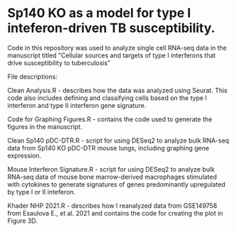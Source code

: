 # Sp140 KO as a model for type I inteferon-driven TB susceptibility.
Code in this repository was used to analyze single cell RNA-seq data in the manuscript titled "Cellular sources and targets of type I interferons that drive susceptibility to tuberculosis"

File descriptions:

Clean Analysis.R - describes how the data was analyzed using Seurat. This code also includes defining and classifying cells based on the type I interferon and type II interferon gene signature.

Code for Graphing Figures.R - contains the code used to generate the figures in the manuscript.

Clean Sp140 pDC-DTR.R - script for using DESeq2 to analyze bulk RNA-seq data from Sp140 KO pDC-DTR mouse lungs, including graphing gene expression.  

Mouse Interferon Signature.R - script for using DESeq2 to analyze bulk RNA-seq data of mouse bone marrow-derived macrophages stimulated with cytokines to generate signatures of genes predominantly upregulated by type I or II inteferon.  

Khader NHP 2021.R - describes how I reanalyzed data from GSE149758 from Esaulova E., et al. 2021 and contains the code for creating the plot in Figure 3D.
